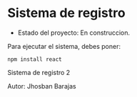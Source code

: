 <h1>Sistema de registro</h1>

- Estado del proyecto: En construccion.

Para ejecutar el sistema, debes poner:

```npm install react```

Sistema de registro 2

<p>Autor: Jhosban Barajas</p>

